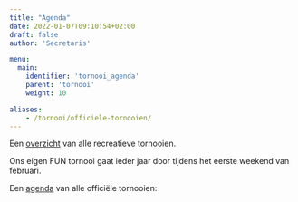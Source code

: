 ```yaml
---
title: "Agenda"
date: 2022-01-07T09:10:54+02:00
draft: false
author: 'Secretaris'

menu:
  main:
    identifier: 'tornooi_agenda'
    parent: 'tornooi'
    weight: 10

aliases:
    - /tornooi/officiele-tornooien/
---
```


Een [overzicht](http://www.badmintonvlaanderen.be/calendar/185/Recreanten-Kalender) van alle recreatieve tornooien.

Ons eigen FUN tornooi gaat ieder jaar door tijdens het eerste weekend van februari.

Een [agenda](http://www.badmintonvlaanderen.be/calendar/180/Tornooi-Kalender) van alle officiële tornooien: 
